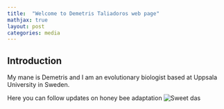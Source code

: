 ```yaml
---
title:  "Welcome to Demetris Taliadoros web page"
mathjax: true
layout: post
categories: media
---
```


## Introduction

My mane is Demetris and I am an evolutionary biologist based at Uppsala University in Sweden.

Here you can follow updates on honey bee adaptation 
![Sweet das](https://encrypted-tbn0.gstatic.com/images?q=tbn:ANd9GcRTKmkaUP35Vjr5VNWri6GB-_oOXYNaPZ9135a_-XCZ_g&s)


